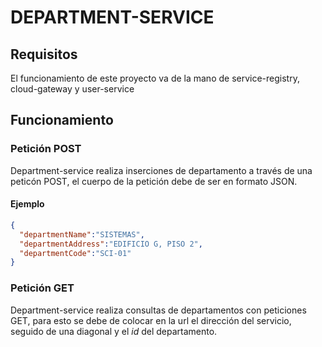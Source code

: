 # DEPARTMENT-SERVICE
## Requisitos
El funcionamiento de este proyecto va de la mano de service-registry, cloud-gateway y user-service
## Funcionamiento
### Petición POST
Department-service realiza inserciones de departamento a través de una peticón POST, el cuerpo de la petición debe de ser en formato JSON.
#### Ejemplo
```json
{
  "departmentName":"SISTEMAS",
  "departmentAddress":"EDIFICIO G, PISO 2",
  "departmentCode":"SCI-01"
}
```

### Petición GET
Department-service realiza consultas de departamentos con peticiones GET, para esto se debe de colocar en la url el dirección del servicio, seguido de una diagonal y el *id* del departamento.
